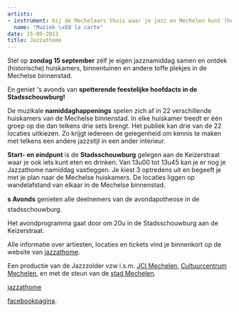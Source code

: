 ```yaml
---
artists:
- instrument: bij de Mechelaars thuis waar je jazz en Mechelen kunt (her)ontdekken.
  name: "Muziek \xE0 la carte"
date: 15-09-2013
title: Jazzathome
---
```

Stel op **zondag 15 september** zélf je eigen jazznamiddag samen en ontdek (historische) huiskamers, 
binnentuinen en andere toffe plekjes in de Mechelse binnenstad. 

En geniet 's avonds van **spetterende feestelijke hoofdacts in de Stadsschouwburg!** 

De muzikale **namiddaghappenings** spelen zich af in 22 verschillende huiskamers van de 
Mechelse binnenstad. In elke huiskamer treedt er één groep op die dan telkens drie sets brengt. 
Het publiek kan drie van de 22 locaties uitkiezen. Zo krijgt iedereen de gelegenheid om kennis 
te maken met telkens een andere jazzstijl in een ander interieur. 

**Start- en eindpunt** is de **Stadsschouwburg** gelegen aan de Keizerstraat waar je ook iets kunt eten 
en drinken. Van 13u00 tot 13u45 kan je er nog je Jazzathome namiddag vastleggen. Je kiest 3 optredens uit 
en begeeft je met je plan naar de Mechelse huiskamers. De locaties liggen op wandelafstand van 
elkaar in de Mechelse binnenstad. 

**s Avonds** genieten alle deelnemers van de avondapotheose in de stadsschouwburg. 

Het avondprogramma gaat door om 20u in de Stadsschouwburg aan de Keizerstraat. 

Alle informatie over artiesten, locaties en tickets vind je binnenkort op de 
website van [jazzathome](http://www.jazzathome.be). 

Een productie van de Jazzzolder vzw i.s.m. [JCI Mechelen](http://www.jcimechelen.be), 
[Cultuurcentrum Mechelen](http://www.ccmechelen.be), en met de steun 
van de [stad Mechelen](http://www.mechelen.be).

[jazzathome](http://www.jazzathome.be) 

[facebookpagina](https://www.facebook.com/jazzathome).